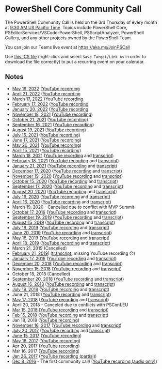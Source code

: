 # PowerShell Core Community Call

The PowerShell Community Call is held on the 3rd Thursday of every month at [9:30 AM US Pacific Time](http://www.timebie.com/std/pdt.php?q=9.5).
Topics include PowerShell Core, PSEditorServices/VSCode-PowerShell, PSScriptAnalyzer,
PowerShell Gallery, and any other projects owned by the PowerShell Team.

You can join our Teams live event at https://aka.ms/JoinPSCall

Use [this ICS file](https://raw.githubusercontent.com/PowerShell/PowerShell-RFC/master/CommunityCall/PSTeamsCall.ics) (right-click and select
`Save Target/Link As` in order to download the file correctly) to put a
recurring event on your calendar.

## Notes

* [May 19, 2022](./notes/20220519_Notes.md) ([YouTube recording](https://youtu.be/71FQo93BNAI)
* [April 21, 2022](./notes/20220421_Notes.md) ([YouTube recording](https://youtu.be/PsqiEBwpcP8)
* [March 17, 2022](./notes/20220317_Notes.md) ([YouTube recording](https://youtu.be/fbchMEs924o)
* [February 17, 2022](./notes/20220217_Notes.md) ([YouTube recording](https://youtu.be/jAA1_xJpbFc)
* [January 20, 2022](./notes/20220120_Notes.md) ([YouTube recording](https://youtu.be/hBTZA2Org6U)
* [November 18, 2021](./notes/20211118_Notes.md) ([YouTube recording](https://youtu.be/cdngdxAyZ3Y))
* [October 21, 2021](./notes/20211021_Notes.md) ([YouTube recording](https://youtu.be/_j5bO9yTexY))
* [September 16, 2021](./notes/20210916_Notes.md) ([YouTube recording](https://youtu.be/zPgx861gQt0))
* [August 19, 2021](./notes/20210819_Notes.md) ([YouTube recording](https://youtu.be/vP2E4NvCpIE))
* [July 15, 2021](./notes/20210715_Notes.md) ([YouTube recording](https://youtu.be/ryORVfMFouo))
* [June 17, 2021](./notes/20210617_Notes.md) ([YouTube recording](https://youtu.be/cYkf2WF1jQ4))
* [May 20, 2021](./notes/20210520_Notes.md) ([YouTube recording](https://youtu.be/pxdUwXhyvzo))
* [April 15, 2021](./notes/20210415_Notes.md) ([YouTube recording](https://youtu.be/HrLRNGJpD-8))
* [March 18, 2021](./notes/20210318_Notes.md) ([YouTube recording](https://youtu.be/6YMEARETh0E) and [transcript](./notes/20210318_ChatTranscript.txt))
* [February 18, 2021](./notes/20210218_Notes.md) ([YouTube recording](https://youtu.be/fIoyTdtGBVA) and [transcript](./notes/20210218_ChatTranscript.txt))
* [January 21, 2021](./notes/20210121_Notes.md) ([YouTube recording](https://youtu.be/DHdbRUKYXJs) and [transcript](./notes/20210121_ChatTranscript.txt))
* [December 17, 2020](./notes/20201217_Notes.md) ([YouTube recording](https://youtu.be/jKiA0255sIA) and [transcript](./notes/20201217_ChatTranscript.txt))
* [November 19, 2020](./notes/20201119_Notes.md) ([YouTube recording](https://youtu.be/IHMgWobHzrI) and [transcript](./notes/20201119_ChatTranscript.txt))
* [October 15, 2020](./notes/20201015_Notes.md) ([YouTube recording](https://youtu.be/_gP3HH0Ir0g) and [transcript](./notes/20201015_ChatTranscript.txt))
* [September 17, 2020](./notes/20200917_Notes.md) ([YouTube recording](https://youtu.be/nW4OxHNSng0) and [transcript](./notes/20200917_ChatTranscript.txt))
* [August 20, 2020](./notes/20200820_Notes.md) ([YouTube recording](https://youtu.be/emNWmUcGVq8) and [transcript](./notes/20200820_ChatTranscript.txt))
* [July 16, 2020](./notes/20200716_Notes.md) ([YouTube recording](https://youtu.be/oWokPwQxfJo) and [transcript](./notes/20200716_ChatTranscript.txt))
* [April 16, 2020](./notes/20200416_Notes.md) ([YouTube recording](https://youtu.be/q3Wx7MCpXnk) and [transcript](./notes/20200416_ChatTranscript.txt))
* March 19, 2020 - Cancelled due to conflict with MVP Summit
* [October 17, 2019](./notes/20191017_Notes.md) ([YouTube recording](https://youtu.be/yL0FXyZQdmQ) and [transcript](./notes/20191017_ChatTranscript.txt))
* [September 19, 2019](./notes/20190919_Notes.md) ([YouTube recording](https://youtu.be/T2D8FxvoS1g) and [transcript](./notes/20190919_ChatTranscript.txt))
* [August 15, 2019](./notes/20190815_Notes.md) ([YouTube recording](https://youtu.be/cK1xenkF9zs) and [transcript](./notes/20190815_ChatTranscript.txt))
* [July 18, 2019](./notes/20190718_Notes.md) ([YouTube recording](https://youtu.be/qwbbUqimtXA) and [transcript](./notes/20190718_ChatTranscript.txt))
* [June 20, 2019](./notes/20190620_Notes.md) ([YouTube recording](https://youtu.be/yJF-O9tH89Q) and [transcript](./notes/20190620_ChatTranscript.txt))
* [May 16, 2019](./notes/20190516_Notes.md) ([YouTube recording](https://youtu.be/Qmu8J6m9HNI) and [transcript](./notes/20190516_ChatTranscript.txt))
* [April 18, 2019](./notes/20190418_Notes.md) ([YouTube recording](https://youtu.be/d5f5BAOMie8) and [transcript](./notes/20190418_ChatTranscript.txt))
* March 21, 2019 (Cancelled)
* [February 21, 2019](./notes/20190221_Notes.md)] ([transcript](./notes/20190221_ChatTranscript.txt), missing YouTube recording 😞)
* [January 17, 2019](./notes/20190117_Notes.md) ([YouTube recording](https://youtu.be/GkA3d1_DnfY) and [transcript](./notes/20190117_ChatTranscript.txt))
* [December 20, 2018](./notes/20181220_Notes.md) ([YouTube recording](https://youtu.be/PNeyaqJcG7o) and [transcript](./notes/20181220_ChatTranscript.txt))
* [November 15, 2018](./notes/20181115_Notes.md) ([YouTube recording](https://youtu.be/tXNApuN7t98) and [transcript](./notes/20181115_ChatTranscript.txt))
* October 18, 2018 (Cancelled)
* [September 20, 2018](./notes/20180920_Notes.md) ([YouTube recording](https://youtu.be/9YraKKUQv74) and [transcript](./notes/20180920_ChatTranscript.txt))
* [August 16, 2018](./notes/20180816_Notes.md) ([YouTube recording](https://youtu.be/eNIbm4h2guE) and [transcript](./notes/20180816_ChatTranscript.txt))
* [July 19, 2018](./notes/20180719_Notes.md) ([YouTube recording](https://youtu.be/0eu--5muiLI) and [transcript](./notes/20180719_ChatTranscript.txt))
* June 21, 2018 ([YouTube recording](https://youtu.be/Wj5kksgNTTs) and [transcript](./notes/20180621_ChatTranscript.txt))
* [May 17, 2018](./notes/20180517_Notes.md) ([YouTube recording](https://youtu.be/2ZWBuyZvTTg) and [transcript](20180517_ChatTranscript.txt))
* April 20, 2018 - Canceled due to conflicts with PSConf.EU
* [Mar 15, 2018](./notes/20180315_Notes.md) ([YouTube recording](https://youtu.be/PqH2qho-HDE) and [transcript](20180315_ChatTranscript.txt))
* [Feb 15, 2018](./notes/20180215_Notes.md) ([YouTube recording](https://youtu.be/fz8KxMoQDaM) and [transcript](./notes/20180215_ChatTranscript.txt))
* Jan 18, 2018 ([YouTube recording](https://youtu.be/SFz-fFue0dg))
* [November 16, 2017](./notes/20171116_Notes.md) ([YouTube recording](https://youtu.be/EZ-UqdP_bxQ) and [transcript](./notes/20171116_ChatTranscript.txt))
* [July 20, 2017](./notes/20170720_Notes.md) ([YouTube recording](https://youtu.be/DF2L5ezX7AE) and [transcript](./notes/20170720_ChatTranscript.txt))
* [June 15, 2017](./notes/20170615_ChatTranscript.txt) ([YouTube recording](https://youtu.be/Iu_Q_3cUxTQQ))
* [May 18, 2017](./notes/20170518_ChatTranscript.txt) ([YouTube recording](https://youtu.be/f8WXuFrVSKM))
* Apr 20, 2017 ([YouTube recording](hhttps://youtu.be/7NFct1AxFOU))
* Mar 16, 2017 ([YouTube recording](https://youtu.be/tkBiVxd7l2I))
* [Jan 26, 2017](./notes/20170126_ChatTranscript.txt) ([YouTube recording (partial)](https://youtu.be/j7g5UbVFYqQ))
* [Dec 8, 2016](./notes/20161208_Notes.md) - The first community call! ([YouTube recording (audio only)](https://youtu.be/j7g5UbVFYqQ))
